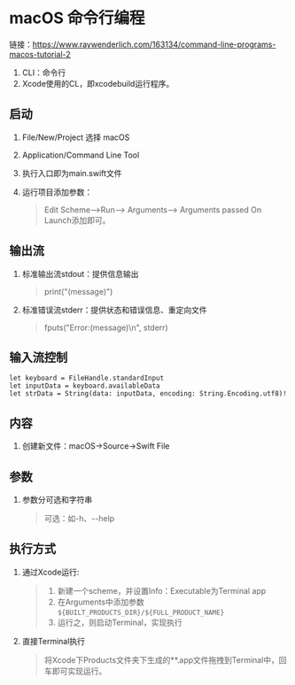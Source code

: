 # macOS 命令行编程

链接：https://www.raywenderlich.com/163134/command-line-programs-macos-tutorial-2

1. CLI：命令行
2. Xcode使用的CL，即xcodebuild运行程序。


## 启动
1. File/New/Project 选择 macOS
2. Application/Command Line Tool
3. 执行入口即为main.swift文件

4. 运行项目添加参数：

	> Edit Scheme-->Run--> Arguments--> Arguments passed On Launch添加即可。
	
## 输出流

1. 标准输出流stdout：提供信息输出

	> print("\(message)")
2. 标准错误流stderr：提供状态和错误信息、重定向文件

	> fputs("Error:\(message)\n", stderr) 
	
## 输入流控制

```
let keyboard = FileHandle.standardInput
let inputData = keyboard.availableData
let strData = String(data: inputData, encoding: String.Encoding.utf8)!
```

## 内容

1. 创建新文件：macOS->Source->Swift File

## 参数

1. 参数分可选和字符串

	> 可选：如-h、--help


## 执行方式

1. 通过Xcode运行:

	> 1. 新建一个scheme，并设置Info：Executable为Terminal app
	> 2. 在Arguments中添加参数`${BUILT_PRODUCTS_DIR}/${FULL_PRODUCT_NAME}`
	> 3. 运行之，则启动Terminal，实现执行
	
2. 直接Terminal执行

	> 将Xcode下Products文件夹下生成的**.app文件拖拽到Terminal中，回车即可实现运行。